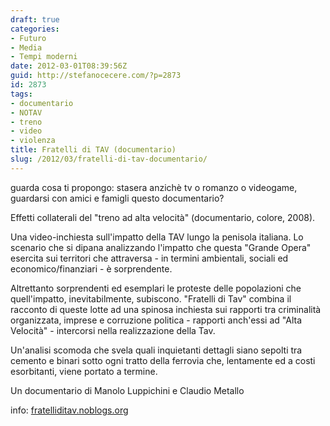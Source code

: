 ```yaml
---
draft: true
categories:
- Futuro
- Media
- Tempi moderni
date: 2012-03-01T08:39:56Z
guid: http://stefanocecere.com/?p=2873
id: 2873
tags:
- documentario
- NOTAV
- treno
- video
- violenza
title: Fratelli di TAV (documentario)
slug: /2012/03/fratelli-di-tav-documentario/
---
```


guarda cosa ti propongo: stasera anzichè tv o romanzo o videogame, guardarsi con amici e famigli questo documentario?

Effetti collaterali del "treno ad alta velocità" (documentario, colore, 2008).
  
Una video-inchiesta sull'impatto della TAV lungo la penisola italiana. Lo scenario che si dipana analizzando l'impatto che questa "Grande Opera" esercita sui territori che attraversa - in termini ambientali, sociali ed economico/finanziari - è sorprendente.
  
Altrettanto sorprendenti ed esemplari le proteste delle popolazioni che quell'impatto, inevitabilmente, subiscono. "Fratelli di Tav" combina il racconto di queste lotte ad una spinosa inchiesta sui rapporti tra criminalità organizzata, imprese e corruzione politica - rapporti anch'essi ad "Alta Velocità" - intercorsi nella realizzazione della Tav.
  
Un'analisi scomoda che svela quali inquietanti dettagli siano sepolti tra cemento e binari sotto ogni tratto della ferrovia che, lentamente ed a costi esorbitanti, viene portato a termine.

Un documentario di Manolo Luppichini e Claudio Metallo
  
info: [fratelliditav.noblogs.org](http://fratelliditav.noblogs.org)